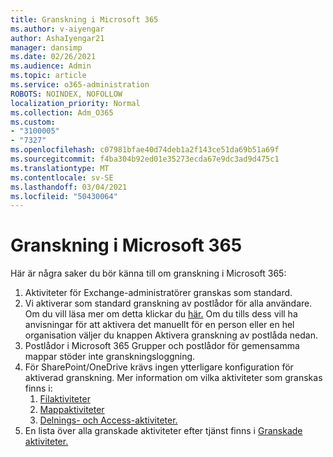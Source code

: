 ```yaml
---
title: Granskning i Microsoft 365
ms.author: v-aiyengar
author: AshaIyengar21
manager: dansimp
ms.date: 02/26/2021
ms.audience: Admin
ms.topic: article
ms.service: o365-administration
ROBOTS: NOINDEX, NOFOLLOW
localization_priority: Normal
ms.collection: Adm_O365
ms.custom:
- "3100005"
- "7327"
ms.openlocfilehash: c07981bfae40d74deb1a2f143ce51da69b51a69f
ms.sourcegitcommit: f4ba304b92ed01e35273ecda67e9dc3ad9d475c1
ms.translationtype: MT
ms.contentlocale: sv-SE
ms.lasthandoff: 03/04/2021
ms.locfileid: "50430064"
---
```

# <a name="auditing-in-microsoft-365"></a>Granskning i Microsoft 365

Här är några saker du bör känna till om granskning i Microsoft 365:

1. Aktiviteter för Exchange-administratörer granskas som standard.
1. Vi aktiverar som standard granskning av postlådor för alla användare. Om du vill läsa mer om detta klickar du [här.](https://techcommunity.microsoft.com/t5/Security-Privacy-and-Compliance/Exchange-Mailbox-Auditing-will-be-enabled-by-default/ba-p/215171) Om du tills dess vill ha anvisningar för att aktivera det manuellt för en person eller en hel organisation väljer du knappen Aktivera granskning av postlåda nedan.
1. Postlådor i Microsoft 365 Grupper och postlådor för gemensamma mappar stöder inte granskningsloggning.
1. För SharePoint/OneDrive krävs ingen ytterligare konfiguration för aktiverad granskning. Mer information om vilka aktiviteter som granskas finns i:
    1. [Filaktiviteter](https://docs.microsoft.com/office365/securitycompliance/search-the-audit-log-in-security-and-compliance#file-and-page-activities)
    1. [Mappaktiviteter](https://docs.microsoft.com/office365/securitycompliance/search-the-audit-log-in-security-and-compliance#folder-activities)
    1. [Delnings- och Access-aktiviteter.](https://docs.microsoft.com/office365/securitycompliance/search-the-audit-log-in-security-and-compliance#sharing-and-access-request-activities)
1. En lista över alla granskade aktiviteter efter tjänst finns i [Granskade aktiviteter.](https://docs.microsoft.com/office365/securitycompliance/search-the-audit-log-in-security-and-compliance#audited-activities)
